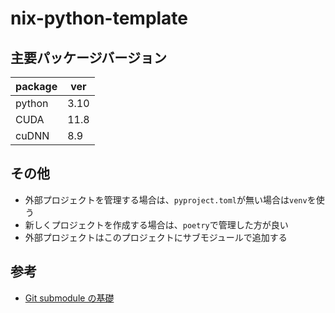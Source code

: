 # nix-python-template

## 主要パッケージバージョン

| package | ver  |
| ------- | ---- |
| python  | 3.10 |
| CUDA    | 11.8 |
| cuDNN   | 8.9  |

## その他

- 外部プロジェクトを管理する場合は、`pyproject.toml`が無い場合は`venv`を使う
- 新しくプロジェクトを作成する場合は、`poetry`で管理した方が良い
- 外部プロジェクトはこのプロジェクトにサブモジュールで追加する

## 参考

- [Git submodule の基礎](https://qiita.com/sotarok/items/0d525e568a6088f6f6bb)
